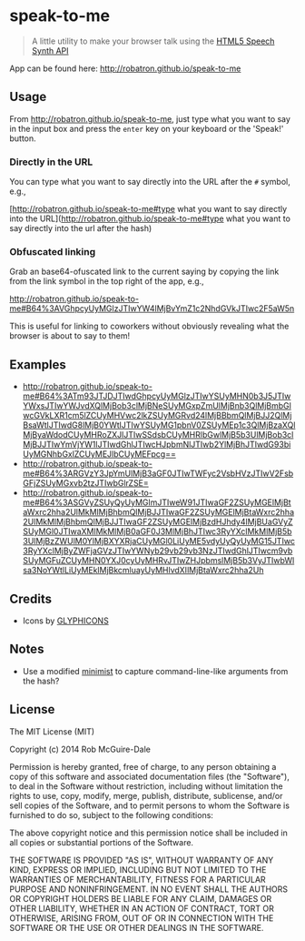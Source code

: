 # speak-to-me

> A little utility to make your browser talk using the [HTML5 Speech Synth API](http://updates.html5rocks.com/2014/01/Web-apps-that-talk---Introduction-to-the-Speech-Synthesis-API)

App can be found here: http://robatron.github.io/speak-to-me

## Usage

From http://robatron.github.io/speak-to-me, just type what you want to say in the input box and press the `enter` key on your keyboard or the 'Speak!' button.

### Directly in the URL

You can type what you want to say directly into the URL after the `#` symbol, e.g.,

  [http://robatron.github.io/speak-to-me#type what you want to say directly into the URL](http://robatron.github.io/speak-to-me#type what you want to say directly into the url after the hash)

### Obfuscated linking

Grab an base64-ofuscated link to the current saying by copying the link from the link symbol in the top right of the app, e.g., 

  http://robatron.github.io/speak-to-me#B64%3AVGhpcyUyMGlzJTIwYW4lMjBvYmZ1c2NhdGVkJTIwc2F5aW5n

This is useful for linking to coworkers without obviously revealing what the browser is about to say to them!

## Examples

- http://robatron.github.io/speak-to-me#B64%3ATm93JTJDJTIwdGhpcyUyMGlzJTIwYSUyMHN0b3J5JTIwYWxsJTIwYWJvdXQlMjBob3clMjBNeSUyMGxpZmUlMjBnb3QlMjBmbGlwcGVkLXR1cm5lZCUyMHVwc2lkZSUyMGRvd24lMjBBbmQlMjBJJ2QlMjBsaWtlJTIwdG8lMjB0YWtlJTIwYSUyMG1pbnV0ZSUyMEp1c3QlMjBzaXQlMjByaWdodCUyMHRoZXJlJTIwSSdsbCUyMHRlbGwlMjB5b3UlMjBob3clMjBJJTIwYmVjYW1lJTIwdGhlJTIwcHJpbmNlJTIwb2YlMjBhJTIwdG93biUyMGNhbGxlZCUyMEJlbCUyMEFpcg==
- http://robatron.github.io/speak-to-me#B64%3ARGVzY3JpYmUlMjB3aGF0JTIwTWFyc2VsbHVzJTIwV2FsbGFjZSUyMGxvb2tzJTIwbGlrZSE=
- http://robatron.github.io/speak-to-me#B64%3ASGVyZSUyQyUyMGlmJTIweW91JTIwaGF2ZSUyMGElMjBtaWxrc2hha2UlMkMlMjBhbmQlMjBJJTIwaGF2ZSUyMGElMjBtaWxrc2hha2UlMkMlMjBhbmQlMjBJJTIwaGF2ZSUyMGElMjBzdHJhdy4lMjBUaGVyZSUyMGl0JTIwaXMlMkMlMjB0aGF0J3MlMjBhJTIwc3RyYXclMkMlMjB5b3UlMjBzZWUlM0YlMjBXYXRjaCUyMGl0LiUyME5vdyUyQyUyMG15JTIwc3RyYXclMjByZWFjaGVzJTIwYWNyb29vb29vb3NzJTIwdGhlJTIwcm9vbSUyMGFuZCUyMHN0YXJ0cyUyMHRvJTIwZHJpbmslMjB5b3VyJTIwbWlsa3NoYWtlLiUyMEklMjBkcmluayUyMHlvdXIlMjBtaWxrc2hha2Uh

## Credits

- Icons by [GLYPHICONS ](http://glyphicons.com/)

## Notes

- Use a modified [minimist](https://github.com/substack/minimist) to capture command-line-like arguments from the hash?

## License

The MIT License (MIT)

Copyright (c) 2014 Rob McGuire-Dale

Permission is hereby granted, free of charge, to any person obtaining a copy
of this software and associated documentation files (the "Software"), to deal
in the Software without restriction, including without limitation the rights
to use, copy, modify, merge, publish, distribute, sublicense, and/or sell
copies of the Software, and to permit persons to whom the Software is
furnished to do so, subject to the following conditions:

The above copyright notice and this permission notice shall be included in
all copies or substantial portions of the Software.

THE SOFTWARE IS PROVIDED "AS IS", WITHOUT WARRANTY OF ANY KIND, EXPRESS OR
IMPLIED, INCLUDING BUT NOT LIMITED TO THE WARRANTIES OF MERCHANTABILITY,
FITNESS FOR A PARTICULAR PURPOSE AND NONINFRINGEMENT. IN NO EVENT SHALL THE
AUTHORS OR COPYRIGHT HOLDERS BE LIABLE FOR ANY CLAIM, DAMAGES OR OTHER
LIABILITY, WHETHER IN AN ACTION OF CONTRACT, TORT OR OTHERWISE, ARISING FROM,
OUT OF OR IN CONNECTION WITH THE SOFTWARE OR THE USE OR OTHER DEALINGS IN
THE SOFTWARE.
